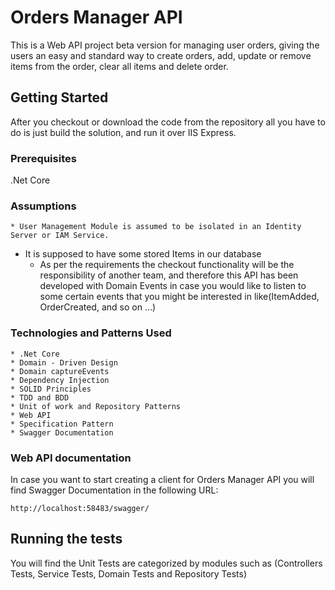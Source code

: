 # Orders Manager API

This is a Web API project beta version for managing user orders, giving the users an easy and standard way to create orders,
add, update or remove items from the order, clear all items and delete order.

## Getting Started

After you checkout or download the code from the repository all you have to do is just build the solution, and run it over IIS Express.

### Prerequisites
.Net Core

### Assumptions
    * User Management Module is assumed to be isolated in an Identity Server or IAM Service.
* It is supposed to have some stored Items in our database
    * As per the requirements the checkout functionality will be the responsibility of another team,
    and therefore this API has been developed with Domain Events in case you would like to listen to some certain events
that you might be interested in like(ItemAdded, OrderCreated, and so on ...)

### Technologies and Patterns Used
    * .Net Core
    * Domain - Driven Design
    * Domain captureEvents
    * Dependency Injection
    * SOLID Principles
    * TDD and BDD
    * Unit of work and Repository Patterns
    * Web API
    * Specification Pattern
    * Swagger Documentation


### Web API documentation

In case you want to start creating a client for Orders Manager API you will find Swagger Documentation in the following URL:

```
http://localhost:58483/swagger/
```

## Running the tests

You will find the Unit Tests are categorized by modules such as (Controllers Tests, Service Tests, Domain Tests and Repository Tests)

